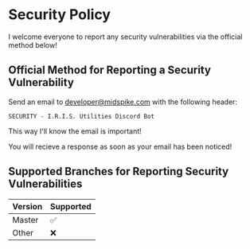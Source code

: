 # Security Policy
I welcome everyone to report any security vulnerabilities via the official method below!

## Official Method for Reporting a Security Vulnerability
Send an email to [developer@midspike.com](mailto:developer@midspike.com) with the following header:
```
SECURITY - I.R.I.S. Utilities Discord Bot
```
This way I'll know the email is important!

You will recieve a response as soon as your email has been noticed!

## Supported Branches for Reporting Security Vulnerabilities
| Version | Supported          |
| ------- | ------------------ |
| Master  | :white_check_mark: |
| Other   | :x:                |
